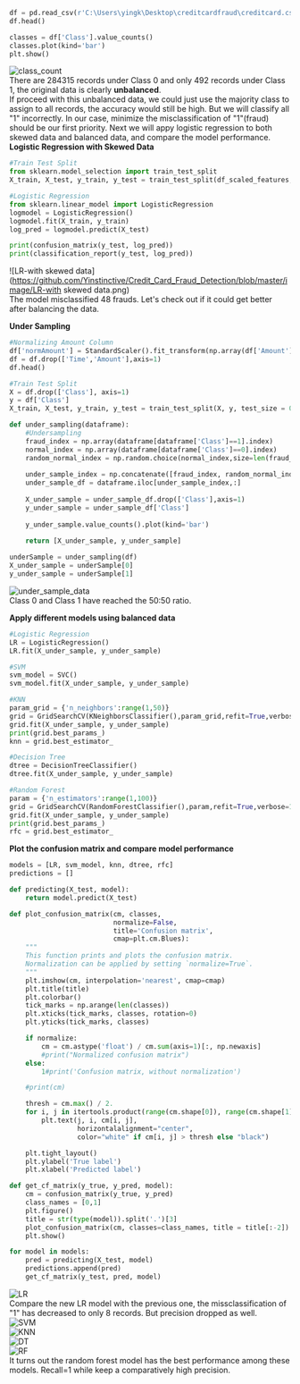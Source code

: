 ```Python
df = pd.read_csv(r'C:\Users\yingk\Desktop\creditcardfraud\creditcard.csv')
df.head()

classes = df['Class'].value_counts()
classes.plot(kind='bar')
plt.show()
```
![class_count](https://github.com/Yinstinctive/Credit_Card_Fraud_Detection/blob/master/image/classes_count.png)<br>
There are 284315 records under Class 0 and only 492 records under Class 1, the original data is clearly **unbalanced**.<br>
If proceed with this unbalanced data, we could just use the majority class to assign to all records, the accuracy would still be high. But we will classify all "1" incorrectly. In our case, minimize the misclassification of "1"(fraud) should be our first priority. Next we will appy logistic regression to both skewed data and balanced data, and compare the model performance.<br>
**Logistic Regression with Skewed Data**<br>
```Python
#Train Test Split
from sklearn.model_selection import train_test_split
X_train, X_test, y_train, y_test = train_test_split(df_scaled_features, target, test_size=0.3)

#Logistic Regression
from sklearn.linear_model import LogisticRegression
logmodel = LogisticRegression()
logmodel.fit(X_train, y_train)
log_pred = logmodel.predict(X_test)

print(confusion_matrix(y_test, log_pred))
print(classification_report(y_test, log_pred))
```
![LR-with skewed data](https://github.com/Yinstinctive/Credit_Card_Fraud_Detection/blob/master/image/LR-with skewed data.png)<br>
The model misclassified 48 frauds. Let's check out if it could get better after balancing the data.<br>

**Under Sampling**<br>
```Python
#Normalizing Amount Column
df['normAmount'] = StandardScaler().fit_transform(np.array(df['Amount']).reshape(-1,1))
df = df.drop(['Time','Amount'],axis=1)
df.head()

#Train Test Split
X = df.drop(['Class'], axis=1)
y = df['Class']
X_train, X_test, y_train, y_test = train_test_split(X, y, test_size = 0.3)

def under_sampling(dataframe):
    #Undersampling
    fraud_index = np.array(dataframe[dataframe['Class']==1].index)
    normal_index = np.array(dataframe[dataframe['Class']==0].index)
    random_normal_index = np.random.choice(normal_index,size=len(fraud_index),replace=False)
    
    under_sample_index = np.concatenate([fraud_index, random_normal_index])
    under_sample_df = dataframe.iloc[under_sample_index,:]
    
    X_under_sample = under_sample_df.drop(['Class'],axis=1)
    y_under_sample = under_sample_df['Class']
    
    y_under_sample.value_counts().plot(kind='bar')
    
    return [X_under_sample, y_under_sample]

underSample = under_sampling(df)
X_under_sample = underSample[0]
y_under_sample = underSample[1]
```
![under_sample_data](https://github.com/Yinstinctive/Credit_Card_Fraud_Detection/blob/master/image/under_sample_data.png)<br>
Class 0 and Class 1 have reached the 50:50 ratio.<br>

**Apply different models using balanced data**<br>
```Python
#Logistic Regression
LR = LogisticRegression()
LR.fit(X_under_sample, y_under_sample)

#SVM
svm_model = SVC()
svm_model.fit(X_under_sample, y_under_sample)

#KNN
param_grid = {'n_neighbors':range(1,50)}
grid = GridSearchCV(KNeighborsClassifier(),param_grid,refit=True,verbose=1)
grid.fit(X_under_sample, y_under_sample)
print(grid.best_params_)
knn = grid.best_estimator_

#Decision Tree
dtree = DecisionTreeClassifier()
dtree.fit(X_under_sample, y_under_sample)

#Random Forest
param = {'n_estimators':range(1,100)}
grid = GridSearchCV(RandomForestClassifier(),param,refit=True,verbose=1)
grid.fit(X_under_sample, y_under_sample)
print(grid.best_params_)
rfc = grid.best_estimator_
```
**Plot the confusion matrix and compare model performance**<br>
```Python
models = [LR, svm_model, knn, dtree, rfc]
predictions = []

def predicting(X_test, model):
    return model.predict(X_test)

def plot_confusion_matrix(cm, classes,
                          normalize=False,
                          title='Confusion matrix',
                          cmap=plt.cm.Blues):
    """
    This function prints and plots the confusion matrix.
    Normalization can be applied by setting `normalize=True`.
    """
    plt.imshow(cm, interpolation='nearest', cmap=cmap)
    plt.title(title)
    plt.colorbar()
    tick_marks = np.arange(len(classes))
    plt.xticks(tick_marks, classes, rotation=0)
    plt.yticks(tick_marks, classes)

    if normalize:
        cm = cm.astype('float') / cm.sum(axis=1)[:, np.newaxis]
        #print("Normalized confusion matrix")
    else:
        1#print('Confusion matrix, without normalization')

    #print(cm)

    thresh = cm.max() / 2.
    for i, j in itertools.product(range(cm.shape[0]), range(cm.shape[1])):
        plt.text(j, i, cm[i, j],
                 horizontalalignment="center",
                 color="white" if cm[i, j] > thresh else "black")

    plt.tight_layout()
    plt.ylabel('True label')
    plt.xlabel('Predicted label')

def get_cf_matrix(y_true, y_pred, model):
    cm = confusion_matrix(y_true, y_pred)
    class_names = [0,1]
    plt.figure()
    title = str(type(model)).split('.')[3]
    plot_confusion_matrix(cm, classes=class_names, title = title[:-2])
    plt.show()

for model in models:
    pred = predicting(X_test, model)
    predictions.append(pred)
    get_cf_matrix(y_test, pred, model)
```
![LR](https://github.com/Yinstinctive/Credit_Card_Fraud_Detection/blob/master/image/LR.png)<br>
Compare the new LR model with the previous one, the missclassification of "1" has decreased to only 8 records. But precision dropped as well.<br> 
![SVM](https://github.com/Yinstinctive/Credit_Card_Fraud_Detection/blob/master/image/SVM.png)<br>
![KNN](https://github.com/Yinstinctive/Credit_Card_Fraud_Detection/blob/master/image/KNN.png)<br>
![DT](https://github.com/Yinstinctive/Credit_Card_Fraud_Detection/blob/master/image/DT.png)<br>
![RF](https://github.com/Yinstinctive/Credit_Card_Fraud_Detection/blob/master/image/RF.png)<br>
It turns out the random forest model has the best performance among these models. Recall=1 while keep a comparatively high precision.<br>
